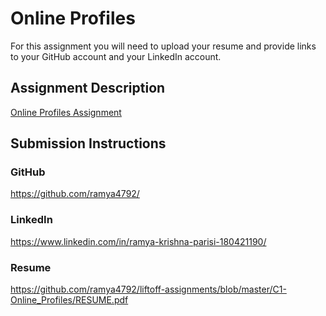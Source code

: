 # Online Profiles
For this assignment you will need to upload your resume and provide links to your GitHub account and your LinkedIn account.

## Assignment Description
[Online Profiles Assignment](https://education.launchcode.org/liftoff/modules/assignments/online-profiles)

## Submission Instructions
 
### GitHub
https://github.com/ramya4792/
 
### LinkedIn
https://www.linkedin.com/in/ramya-krishna-parisi-180421190/

### Resume
https://github.com/ramya4792/liftoff-assignments/blob/master/C1-Online_Profiles/RESUME.pdf
